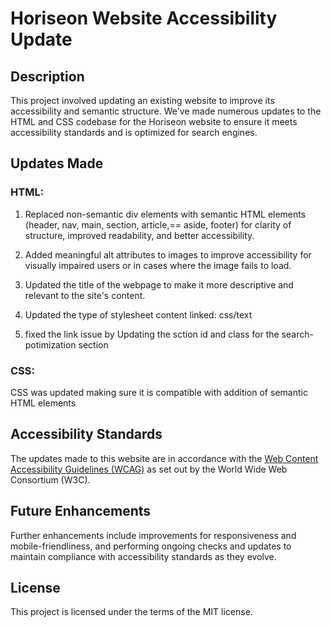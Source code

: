# Horiseon Website Accessibility Update

## Description

This project involved updating an existing website to improve its accessibility and semantic structure. We've made numerous updates to the HTML and CSS codebase for the Horiseon website to ensure it meets accessibility standards and is optimized for search engines.

## Updates Made

### HTML:

1. Replaced non-semantic div elements with semantic HTML elements (header, nav, main, section, article,== aside, footer) for clarity of structure, improved readability, and better accessibility.

2. Added meaningful alt attributes to images to improve accessibility for visually impaired users or in cases where the image fails to load.

3. Updated the title of the webpage to make it more descriptive and relevant to the site's content.

4. Updated the type of stylesheet content linked: css/text 

5. fixed the link issue by Updating the sction id and class for the search-potimization section

### CSS:

CSS was updated making sure it is compatible with addition of semantic HTML elements 

## Accessibility Standards

The updates made to this website are in accordance with the [Web Content Accessibility Guidelines (WCAG)](https://www.w3.org/WAI/standards-guidelines/wcag/) as set out by the World Wide Web Consortium (W3C).

## Future Enhancements

Further enhancements include improvements for responsiveness and mobile-friendliness, and performing ongoing checks and updates to maintain compliance with accessibility standards as they evolve.

## License

This project is licensed under the terms of the MIT license.
